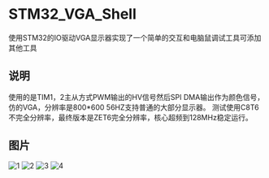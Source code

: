 # STM32_VGA_Shell
使用STM32的IO驱动VGA显示器实现了一个简单的交互和电脑鼠调试工具可添加其他工具
## 说明
使用的是TIM1，2主从方式PWM输出的HV信号然后SPI DMA输出作为颜色信号，仿的VGA，分辨率是800*600 56HZ支持普通的大部分显示器。
测试使用C8T6不完全分辨率，最终版本是ZET6完全分辨率，核心超频到128MHz稳定运行。
## 图片
![1](https://github.com/kerisu/STM32_VGA_Shell/blob/master/photo/1.jpg)
![2](https://github.com/kerisu/STM32_VGA_Shell/blob/master/photo/2.jpg)
![3](https://github.com/kerisu/STM32_VGA_Shell/blob/master/photo/3.jpg)
![4](https://github.com/kerisu/STM32_VGA_Shell/blob/master/photo/4.jpg)
